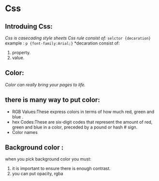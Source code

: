 # Css
 
 ## Introduing Css:
  *Css is casecading style sheets*
  *Css rule consist of:* `selctor {decaration}`
  example : `p {font-family:Arial;}`
  *decaration consist of: 
  1. property.
  2. value.
## Color:
*Color can really bring your pages to life.*

## there is many way to put color:

* RGB Values:These express colors in terms of how much red, green and blue .
* hex Codes:These are six-digit codes that represent the amount of red, green and blue in a color, preceded by a pound or hash # sign.
* Color names
## Background color :

 when you pick background color you must:
 
 1. it is important to ensure there is enough contrast.
 2. you can put opacity, rgba
 







  
  
  
  
